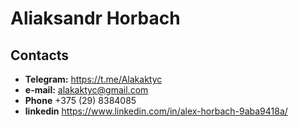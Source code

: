 # Aliaksandr Horbach
## Contacts

* **Telegram:** https://t.me/Alakaktyc
* **e-mail:** alakaktyc@gmail.com
* **Phone** +375 (29) 8384085
* **linkedin** https://www.linkedin.com/in/alex-horbach-9aba9418a/

